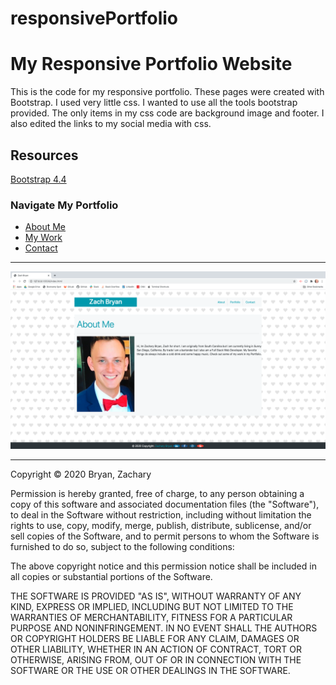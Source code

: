 # responsivePortfolio


# My Responsive Portfolio Website #


This is the code for my responsive portfolio. These pages were created with Bootstrap. I used very little css. I wanted to use all the tools bootstrap provided. The only items in my css code are background image and footer. I also edited the links to my social media with css.

## Resources ##



[Bootstrap 4.4](https://getbootstrap.com/)

### Navigate My Portfolio ###

<ul>
    <li><a href="./index.html">About Me</a></li>
    <li><a href="./portfolio.html">My Work</a></li>
    <li><a href="./contact.html">Contact</a></li>
</ul> 

<hr>

![Screenshot of index.html](./assets/screenshot.png)

<hr>
Copyright © 2020 Bryan, Zachary

Permission is hereby granted, free of charge, to any person obtaining a copy of this software and associated documentation files (the "Software"), to deal in the Software without restriction, including without limitation the rights to use, copy, modify, merge, publish, distribute, sublicense, and/or sell copies of the Software, and to permit persons to whom the Software is furnished to do so, subject to the following conditions:

The above copyright notice and this permission notice shall be included in all copies or substantial portions of the Software.

THE SOFTWARE IS PROVIDED "AS IS", WITHOUT WARRANTY OF ANY KIND, EXPRESS OR IMPLIED, INCLUDING BUT NOT LIMITED TO THE WARRANTIES OF MERCHANTABILITY, FITNESS FOR A PARTICULAR PURPOSE AND NONINFRINGEMENT. IN NO EVENT SHALL THE AUTHORS OR COPYRIGHT HOLDERS BE LIABLE FOR ANY CLAIM, DAMAGES OR OTHER LIABILITY, WHETHER IN AN ACTION OF CONTRACT, TORT OR OTHERWISE, ARISING FROM, OUT OF OR IN CONNECTION WITH THE SOFTWARE OR THE USE OR OTHER DEALINGS IN THE SOFTWARE.